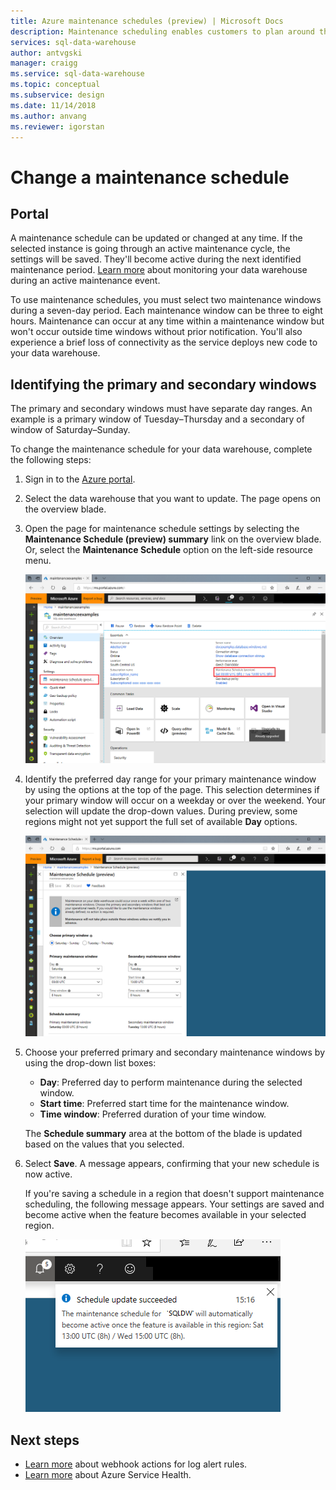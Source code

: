 ```yaml
---
title: Azure maintenance schedules (preview) | Microsoft Docs
description: Maintenance scheduling enables customers to plan around the necessary scheduled maintenance events that the Azure SQL Data Warehouse service uses to roll out new features, upgrades, and patches.  
services: sql-data-warehouse
author: antvgski
manager: craigg
ms.service: sql-data-warehouse
ms.topic: conceptual
ms.subservice: design
ms.date: 11/14/2018
ms.author: anvang
ms.reviewer: igorstan
---
```


# Change a maintenance schedule 

## Portal
A maintenance schedule can be updated or changed at any time. If the selected instance is going through an active maintenance cycle, the settings will be saved. They'll become active during the next identified maintenance period. [Learn more](https://docs.microsoft.com/azure/service-health/resource-health-overview) about monitoring your data warehouse during an active maintenance event. 

To use maintenance schedules, you must select two maintenance windows during a seven-day period. Each maintenance window can be three to eight hours. Maintenance can occur at any time within a maintenance window but won't occur outside time windows without prior notification. You'll also experience a brief loss of connectivity as the service deploys new code to your data warehouse. 

## Identifying the primary and secondary windows

The primary and secondary windows must have separate day ranges. An example is a primary window of Tuesday–Thursday and a secondary of window of Saturday–Sunday.

To change the maintenance schedule for your data warehouse, complete the following steps:
1.	Sign in to the [Azure portal](https://portal.azure.com/).
2.	Select the data warehouse that you want to update. The page opens on the overview blade. 
3.	Open the page for maintenance schedule settings by selecting the **Maintenance Schedule (preview) summary** link on the overview blade. Or, select the **Maintenance Schedule** option on the left-side resource menu.  

    ![Overview blade options](media/sql-data-warehouse-maintenance-scheduling/maintenance-change-option.png)

4. Identify the preferred day range for your primary maintenance window by using the options at the top of the page. This selection determines if your primary window will occur on a weekday or over the weekend. Your selection will update the drop-down values. 
During preview, some regions might not yet support the full set of available **Day** options.

   ![Maintenance settings blade](media/sql-data-warehouse-maintenance-scheduling/maintenance-settings-page.png)

5. Choose your preferred primary and secondary maintenance windows by using the drop-down list boxes:
   - **Day**: Preferred day to perform maintenance during the selected window.
   - **Start time**: Preferred start time for the maintenance window.
   - **Time window**: Preferred duration of your time window.

   The **Schedule summary** area at the bottom of the blade is updated based on the values that you selected. 
  
6. Select **Save**. A message appears, confirming that your new schedule is now active. 

   If you're saving a schedule in a region that doesn't support maintenance scheduling, the following message appears. Your settings are saved and become active when the feature becomes available in your selected region.    

   ![Message about region availability](media/sql-data-warehouse-maintenance-scheduling/maintenance-notactive-toast.png)

## Next steps
- [Learn more](https://docs.microsoft.com/azure/monitoring-and-diagnostics/monitor-alerts-unified-log-webhook) about webhook actions for log alert rules.
- [Learn more](https://docs.microsoft.com/azure/service-health/service-health-overview) about Azure Service Health.


